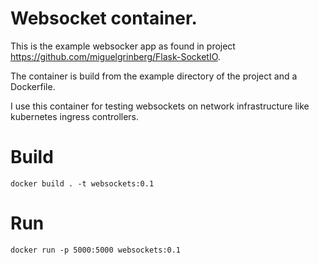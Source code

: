 # Websocket container.
This is the example websocker app as found in project https://github.com/miguelgrinberg/Flask-SocketIO.

The container is build from the example directory of the project and a Dockerfile.

I use this container for testing websockets on network infrastructure like kubernetes ingress controllers.

# Build

    docker build . -t websockets:0.1

# Run

    docker run -p 5000:5000 websockets:0.1
